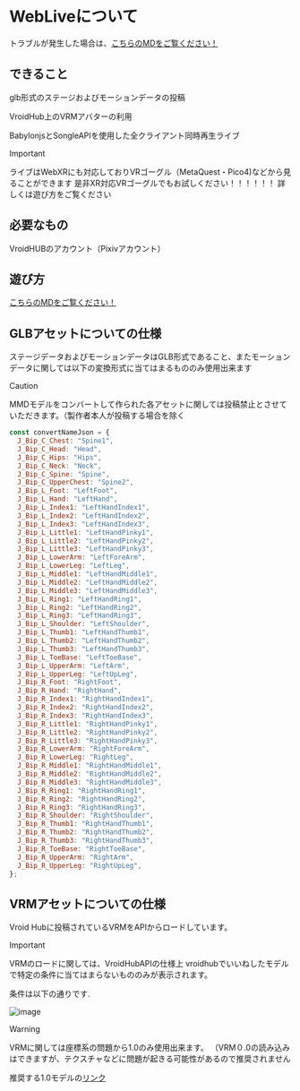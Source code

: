 # WebLiveについて
トラブルが発生した場合は、[こちらのMDをご覧ください！](https://github.com/mono0218/WebLive-Hub/blob/main/docs/HowtoUse.md)

## できること
glb形式のステージおよびモーションデータの投稿

VroidHub上のVRMアバターの利用

BabylonjsとSongleAPIを使用した全クライアント同時再生ライブ

> [!IMPORTANT]
> ライブはWebXRにも対応しておりVRゴーグル（MetaQuest・Pico4)などから見ることができます
> 是非XR対応VRゴーグルでもお試しください！！！！！！
> 詳しくは遊び方をご覧ください

## 必要なもの
VroidHUBのアカウント（Pixivアカウント）

## 遊び方
[こちらのMDをご覧ください！](https://github.com/mono0218/WebLive-Hub/blob/main/docs/HowtoUse.md)

## GLBアセットについての仕様
ステージデータおよびモーションデータはGLB形式であること、またモーションデータに関しては以下の変換形式に当てはまるもののみ使用出来ます

> [!CAUTION]
> MMDモデルをコンバートして作られた各アセットに関しては投稿禁止とさせていただきます。（製作者本人が投稿する場合を除く

```js
const convertNameJson = {
  J_Bip_C_Chest: "Spine1",
  J_Bip_C_Head: "Head",
  J_Bip_C_Hips: "Hips",
  J_Bip_C_Neck: "Neck",
  J_Bip_C_Spine: "Spine",
  J_Bip_C_UpperChest: "Spine2",
  J_Bip_L_Foot: "LeftFoot",
  J_Bip_L_Hand: "LeftHand",
  J_Bip_L_Index1: "LeftHandIndex1",
  J_Bip_L_Index2: "LeftHandIndex2",
  J_Bip_L_Index3: "LeftHandIndex3",
  J_Bip_L_Little1: "LeftHandPinky1",
  J_Bip_L_Little2: "LeftHandPinky2",
  J_Bip_L_Little3: "LeftHandPinky3",
  J_Bip_L_LowerArm: "LeftForeArm",
  J_Bip_L_LowerLeg: "LeftLeg",
  J_Bip_L_Middle1: "LeftHandMiddle1",
  J_Bip_L_Middle2: "LeftHandMiddle2",
  J_Bip_L_Middle3: "LeftHandMiddle3",
  J_Bip_L_Ring1: "LeftHandRing1",
  J_Bip_L_Ring2: "LeftHandRing2",
  J_Bip_L_Ring3: "LeftHandRing3",
  J_Bip_L_Shoulder: "LeftShoulder",
  J_Bip_L_Thumb1: "LeftHandThumb1",
  J_Bip_L_Thumb2: "LeftHandThumb2",
  J_Bip_L_Thumb3: "LeftHandThumb3",
  J_Bip_L_ToeBase: "LeftToeBase",
  J_Bip_L_UpperArm: "LeftArm",
  J_Bip_L_UpperLeg: "LeftUpLeg",
  J_Bip_R_Foot: "RightFoot",
  J_Bip_R_Hand: "RightHand",
  J_Bip_R_Index1: "RightHandIndex1",
  J_Bip_R_Index2: "RightHandIndex2",
  J_Bip_R_Index3: "RightHandIndex3",
  J_Bip_R_Little1: "RightHandPinky1",
  J_Bip_R_Little2: "RightHandPinky2",
  J_Bip_R_Little3: "RightHandPinky3",
  J_Bip_R_LowerArm: "RightForeArm",
  J_Bip_R_LowerLeg: "RightLeg",
  J_Bip_R_Middle1: "RightHandMiddle1",
  J_Bip_R_Middle2: "RightHandMiddle2",
  J_Bip_R_Middle3: "RightHandMiddle3",
  J_Bip_R_Ring1: "RightHandRing1",
  J_Bip_R_Ring2: "RightHandRing2",
  J_Bip_R_Ring3: "RightHandRing3",
  J_Bip_R_Shoulder: "RightShoulder",
  J_Bip_R_Thumb1: "RightHandThumb1",
  J_Bip_R_Thumb2: "RightHandThumb2",
  J_Bip_R_Thumb3: "RightHandThumb3",
  J_Bip_R_ToeBase: "RightToeBase",
  J_Bip_R_UpperArm: "RightArm",
  J_Bip_R_UpperLeg: "RightUpLeg",
};
```

## VRMアセットについての仕様
Vroid Hubに投稿されているVRMをAPIからロードしています。
> [!IMPORTANT]
> VRMのロードに関しては、VroidHubAPIの仕様上
> vroidhubでいいねしたモデルで特定の条件に当てはまらないもののみが表示されます。

条件は以下の通りです.

![image](https://github.com/mono0218/WebLive-Hub/assets/81796635/da47e39c-b2ec-4a29-9b0a-7dafab78b313)


> [!WARNING]
> VRMに関しては座標系の問題から1.0のみ使用出来ます。
> （VRM０.0の読み込みはできますが、テクスチャなどに問題が起きる可能性があるので推奨されません
> 
> 推奨する1.0モデルの[リンク](https://hub.vroid.com/characters/7776895741501169062/models/8677986118911130278)




